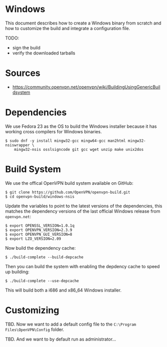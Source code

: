 # Windows

This document describes how to create a Windows binary from scratch and how
to customize the build and integrate a configuration file.

TODO:
- sign the build
- verify the downloaded tarballs

# Sources

- https://community.openvpn.net/openvpn/wiki/BuildingUsingGenericBuildsystem

# Dependencies

We use Fedora 23 as the OS to build the Windows installer because it has 
working cross compilers for Windows binaries.

    $ sudo dnf -y install mingw32-gcc mingw64-gcc man2html mingw32-nsiswrapper \
        mingw32-nsis osslsigncode git gcc wget unzip make unix2dos

# Build System

We use the offical OpenVPN build system available on GitHub:

    $ git clone https://github.com/OpenVPN/openvpn-build.git
    $ cd openvpn-build/windows-nsis

Update the variables to point to the latest versions of the dependencies, this
matches the dependency versions of the last official Windows release from 
`openvpn.net`:

    $ export OPENSSL_VERSION=1.0.1q
    $ export OPENVPN_VERSION=2.3.9
    $ export OPENVPN_GUI_VERSION=8 
    $ export LZO_VERSION=2.09

Now build the dependency cache:

    $ ./build-complete --build-depcache

Then you can build the system with enabling the depdency cache to speed up
building:

    $ ./build-complete --use-depcache

This will build both a i686 and x86_64 Windows installer.

# Customizing

TBD.
Now we want to add a default config file to the 
`C:\Program Files\OpenVPN\Config` folder.

TBD.
And we want to by default run as administrator...

